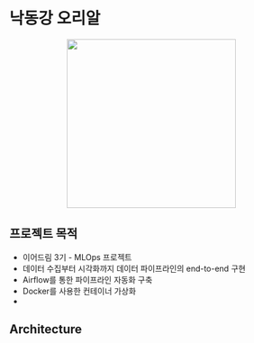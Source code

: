 # 낙동강 오리알
<p align="center">
  <img src="https://github.com/je0nh/yd3-MLOps_pj/assets/145730125/08f4d8a8-f48c-4797-a4bc-b2559a7d1a61" width="300" height="300"/>
<p/>

## 프로젝트 목적
- 이어드림 3기 - MLOps 프로젝트
- 데이터 수집부터 시각화까지 데이터 파이프라인의 end-to-end 구현
- Airflow를 통한 파이프라인 자동화 구축
- Docker를 사용한 컨테이너 가상화
- 
## Architecture
